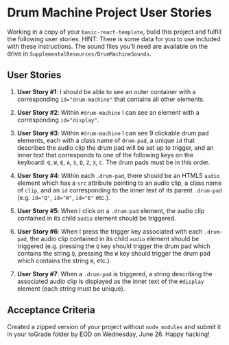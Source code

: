# Drum Machine Project User Stories
Working in a copy of your `basic-react-template`, build this project and fulfill the following user stories. HINT: There is some data for you to use included with these instructions. The sound files you'll need are available on the drive in `SupplementalResources/DrumMachineSounds`.

## User Stories

1. **User Story #1**: I should be able to see an outer container with a corresponding `id="drum-machine"` that contains all other elements.

2. **User Story #2**: Within `#drum-machine` I can see an element with a corresponding `id="display"`.

3. **User Story #3**: Within `#drum-machine` I can see 9 clickable drum pad elements, each with a class name of `drum-pad`, a unique `id` that describes the audio clip the drum pad will be set up to trigger, and an inner text that corresponds to one of the following keys on the keyboard: `Q`, `W`, `E`, `A`, `S`, `D`, `Z`, `X`, `C`. The drum pads must be in this order.

4. **User Story #4**: Within each `.drum-pad`, there should be an HTML5 `audio` element which has a `src` attribute pointing to an audio clip, a class name of `clip`, and an `id` corresponding to the inner text of its parent `.drum-pad` (e.g. `id="Q"`, `id="W"`, `id="E"` etc.).

5. **User Story #5**: When I click on a `.drum-pad` element, the audio clip contained in its child `audio` element should be triggered.

6. **User Story #6**: When I press the trigger key associated with each `.drum-pad`, the audio clip contained in its child `audio` element should be triggered (e.g. pressing the `Q` key should trigger the drum pad which contains the string `Q`, pressing the `W` key should trigger the drum pad which contains the string `W`, etc.).

7. **User Story #7**: When a `.drum-pad` is triggered, a string describing the associated audio clip is displayed as the inner text of the `#display` element (each string must be unique).

## Acceptance Criteria
Created a zipped version of your project without `node_modules` and submit it in your toGrade folder by EOD on Wednesday, June 26. Happy hacking!
